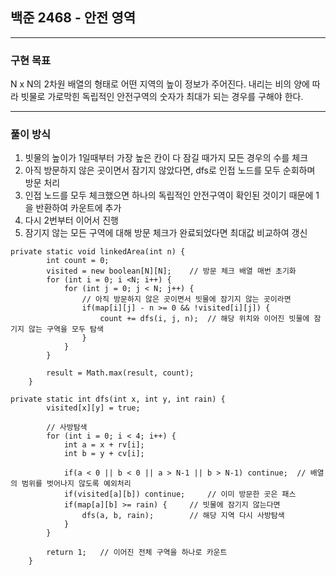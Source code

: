 ## 백준 2468 - 안전 영역

***

### 구현 목표
N x N의 2차원 배열의 형태로 어떤 지역의 높이 정보가 주어진다. 내리는 비의 양에 따라 빗물로 가로막힌 독립적인 안전구역의 숫자가 최대가 되는 경우를 구해야 한다.

***

### 풀이 방식
1. 빗물의 높이가 1일때부터 가장 높은 칸이 다 잠길 때가지 모든 경우의 수를 체크
2. 아직 방문하지 않은 곳이면서 잠기지 않았다면, dfs로 인접 노드를 모두 순회하며 방문 처리
3. 인접 노드를 모두 체크했으면 하나의 독립적인 안전구역이 확인된 것이기 때문에 1을 반환하여 카운트에 추가
4. 다시 2번부터 이어서 진행
5. 잠기지 않는 모든 구역에 대해 방문 체크가 완료되었다면 최대값 비교하여 갱신

```
private static void linkedArea(int n) {
		int count = 0;
		visited = new boolean[N][N];	// 방문 체크 배열 매번 초기화
		for (int i = 0; i <N; i++) {
			for (int j = 0; j < N; j++) {
				// 아직 방문하지 않은 곳이면서 빗물에 잠기지 않는 곳이라면
				if(map[i][j] - n >= 0 && !visited[i][j]) {
					count += dfs(i, j, n);	// 해당 위치와 이어진 빗물에 잠기지 않는 구역을 모두 탐색
				}
			}
		}
		
		result = Math.max(result, count);
	}
```

```
private static int dfs(int x, int y, int rain) {
		visited[x][y] = true;
		
		// 사방탐색
		for (int i = 0; i < 4; i++) {
			int a = x + rv[i];
			int b = y + cv[i];
			
			if(a < 0 || b < 0 || a > N-1 || b > N-1) continue;	// 배열의 범위를 벗어나지 않도록 예외처리
			if(visited[a][b]) continue;		// 이미 방문한 곳은 패스
			if(map[a][b] >= rain) {		// 빗물에 잠기지 않는다면
				dfs(a, b, rain);		// 해당 지역 다시 사방탐색
			}
		}
		
		return 1;	// 이어진 전체 구역을 하나로 카운트
	}
```
